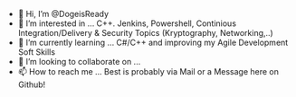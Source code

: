 - 👋 Hi, I’m @DogeisReady
- 👀 I’m interested in ... C++. Jenkins, Powershell, Continious Integration/Delivery & Security Topics (Kryptography, Networking,..) 
- 🌱 I’m currently learning ... C#/C++ and improving my Agile Development Soft Skills
- 💞️ I’m looking to collaborate on ... 
- 📫 How to reach me ... Best is probably via Mail or a Message here on Github!

<!---
DogeisReady/DogeisReady is a ✨ special ✨ repository because its `README.md` (this file) appears on your GitHub profile.
You can click the Preview link to take a look at your changes.
--->

